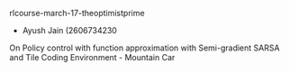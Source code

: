 rlcourse-march-17-theoptimistprime
- Ayush Jain (2606734230

On Policy control with function approximation with Semi-gradient SARSA and Tile Coding
Environment - Mountain Car

